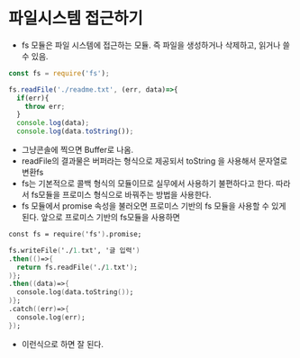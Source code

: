 # 파일시스템 접근하기
  - fs 모듈은 파일 시스템에 접근하는 모듈. 즉 파일을 생성하거나 삭제하고, 읽거나 쓸 수 있음.
````js
const fs = require('fs');

fs.readFile('./readme.txt', (err, data)=>{
  if(err){
    throw err;
  }
  console.log(data);
  console.log(data.toString());
````

  - 그냥콘솔에 찍으면 Buffer로 나옴.
  - readFile의 결과물은 버퍼라는 형식으로 제공되서 toString 을 사용해서 문자열로 변환fs
  - fs는 기본적으로 콜백 형식의 모듈이므로 실무에서 사용하기 불편하다고 한다. 따라서 fs모듈을 프로미스 형식으로 바꿔주는 방법을 사용한다.
  - fs 모듈에서 promise 속성을 불러오면 프로미스 기반의 fs 모듈을 사용할 수 있게 된다. 앞으로  프로미스 기반의 fs모듈을 사용하면

````fs
const fs = require('fs').promise;

fs.writeFile('./1.txt', '글 입력')
.then(()=>{
  return fs.readFile('./1.txt');
)};
.then((data)=>{
  console.log(data.toString());
)};
.catch((err)=>{
  console.log(err);
});
````
  - 이런식으로 하면 잘 된다.


